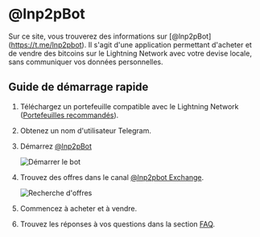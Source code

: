 # @lnp2pBot

Sur ce site, vous trouverez des informations sur [@lnp2pBot] (https://t.me/lnp2pbot). Il s'agit d'une application permettant d'acheter et de vendre des bitcoins sur le Lightning Network avec votre devise locale, sans communiquer vos données personnelles.

## Guide de démarrage rapide

1. Téléchargez un portefeuille compatible avec le Lightning Network ([Portefeuilles recommandés](./recommended-wallets.md)).
2. Obtenez un nom d'utilisateur Telegram.
3. Démarrez [@lnp2pBot](https://t.me/lnp2pbot)

    ![Démarrer le bot](./assets/images/bot-start.gif)

4. Trouvez des offres dans le canal [@lnp2pbot Exchange](https://t.me/p2plightning).

    ![Recherche d'offres](./assets/images/scan-channel.gif)

5. Commencez à acheter et à vendre.
6. Trouvez les réponses à vos questions dans la section [FAQ](./faq.md).

